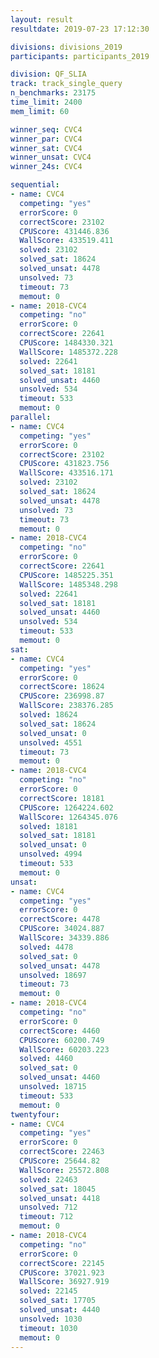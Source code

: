 ```yaml
---
layout: result
resultdate: 2019-07-23 17:12:30

divisions: divisions_2019
participants: participants_2019

division: QF_SLIA
track: track_single_query
n_benchmarks: 23175
time_limit: 2400
mem_limit: 60

winner_seq: CVC4
winner_par: CVC4
winner_sat: CVC4
winner_unsat: CVC4
winner_24s: CVC4

sequential:
- name: CVC4
  competing: "yes"
  errorScore: 0
  correctScore: 23102
  CPUScore: 431446.836
  WallScore: 433519.411
  solved: 23102
  solved_sat: 18624
  solved_unsat: 4478
  unsolved: 73
  timeout: 73
  memout: 0
- name: 2018-CVC4
  competing: "no"
  errorScore: 0
  correctScore: 22641
  CPUScore: 1484330.321
  WallScore: 1485372.228
  solved: 22641
  solved_sat: 18181
  solved_unsat: 4460
  unsolved: 534
  timeout: 533
  memout: 0
parallel:
- name: CVC4
  competing: "yes"
  errorScore: 0
  correctScore: 23102
  CPUScore: 431823.756
  WallScore: 433516.171
  solved: 23102
  solved_sat: 18624
  solved_unsat: 4478
  unsolved: 73
  timeout: 73
  memout: 0
- name: 2018-CVC4
  competing: "no"
  errorScore: 0
  correctScore: 22641
  CPUScore: 1485225.351
  WallScore: 1485348.298
  solved: 22641
  solved_sat: 18181
  solved_unsat: 4460
  unsolved: 534
  timeout: 533
  memout: 0
sat:
- name: CVC4
  competing: "yes"
  errorScore: 0
  correctScore: 18624
  CPUScore: 236998.87
  WallScore: 238376.285
  solved: 18624
  solved_sat: 18624
  solved_unsat: 0
  unsolved: 4551
  timeout: 73
  memout: 0
- name: 2018-CVC4
  competing: "no"
  errorScore: 0
  correctScore: 18181
  CPUScore: 1264224.602
  WallScore: 1264345.076
  solved: 18181
  solved_sat: 18181
  solved_unsat: 0
  unsolved: 4994
  timeout: 533
  memout: 0
unsat:
- name: CVC4
  competing: "yes"
  errorScore: 0
  correctScore: 4478
  CPUScore: 34024.887
  WallScore: 34339.886
  solved: 4478
  solved_sat: 0
  solved_unsat: 4478
  unsolved: 18697
  timeout: 73
  memout: 0
- name: 2018-CVC4
  competing: "no"
  errorScore: 0
  correctScore: 4460
  CPUScore: 60200.749
  WallScore: 60203.223
  solved: 4460
  solved_sat: 0
  solved_unsat: 4460
  unsolved: 18715
  timeout: 533
  memout: 0
twentyfour:
- name: CVC4
  competing: "yes"
  errorScore: 0
  correctScore: 22463
  CPUScore: 25644.82
  WallScore: 25572.808
  solved: 22463
  solved_sat: 18045
  solved_unsat: 4418
  unsolved: 712
  timeout: 712
  memout: 0
- name: 2018-CVC4
  competing: "no"
  errorScore: 0
  correctScore: 22145
  CPUScore: 37021.923
  WallScore: 36927.919
  solved: 22145
  solved_sat: 17705
  solved_unsat: 4440
  unsolved: 1030
  timeout: 1030
  memout: 0
---
```

